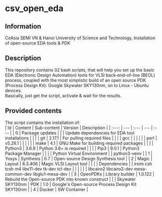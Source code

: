 # csv_open_eda
## Information 
CoAsia SEMI VN &amp; Hanoi University of Science and Technology, Installation of open-source EDA tools &amp; PDK

## Description
This repository contains 02 bash scripts, that will help you set up the basic EDA (Electronic Design Automation) tools for VLSI back-end-of-line (BEOL) process, coupled with the most simplistic build of an open source PDK (Process Design Kit): Google Skywater SKY130nm, on to Linux - Ubuntu devices. \
Basically, just get the script, activate & wait for the results.

## Provided contents
The script contains the installation of: \
| Id | Content | Sub-content | Version | Description |
| :---: | --- | :--- | --- | :--- |
| 0 | Package updates | | | Update dependencies for EDA tool installations |
| | | git | 2.17.1 | For pulling required files |
| | | gcc | | |
| | | perl | v5.26.1 | | |
| | | make | 4.1 | GNU Make for building required packages |
| | | Python3 | 3.6.9 | Python 3.6+ is required |
| | | Pip3 | 9.0.1 | Python3 Package Manager |
| | | Python Virtual Environment | | python3-venv |
| 1 | Yosys | Synthesis | 0.7 | Open-source Design Synthesis tool |
| 2 | Magic | Layout | 8.3.406 | Magic VLSI Layout tool |
| | | Dependencies | | irsim csh tcsh m4 libx11-dev tk-dev tcl-dev |
| | | | | libcairo2 libcairo2-dev  mesa-common-dev libglu1-mesa-dev |
| 3 | OpenPDKs | Library builder | 1.0.122 | Rebuild the Open-source PDK into known construct |
| | Skywater SKY130nm | PDK | 1.0 | Google's Open-source Process Design Kit SKY130nm | 
| 4 | Docker | SW Container |
